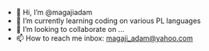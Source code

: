 - 👋 Hi, I’m @magajiadam
- 🌱 I’m currently learning coding on various PL languages
- 💞️ I’m looking to collaborate on ...
- 📫 How to reach me inbox: magaji_adam@yahoo.com

<!---
magajiadam/magajiadam is a ✨ special ✨ repository because its `README.md` (this file) appears on your GitHub profile.
You can click the Preview link to take a look at your changes.
--->
